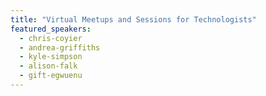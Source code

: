```yaml
---
title: "Virtual Meetups and Sessions for Technologists"
featured_speakers:
  - chris-coyier
  - andrea-griffiths
  - kyle-simpson
  - alison-falk
  - gift-egwuenu
---
```

